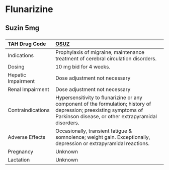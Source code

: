 # Flunarizine

## Suzin 5mg

##### 

| TAH Drug Code      | [OSUZ](https://www.tahsda.org.tw/drugs/hissearch.php?drug_code=OSUZ)                                                                                                      |
|:-------------------|:--------------------------------------------------------------------------------------------------------------------------------------------------------------------------|
| Indications        | Prophylaxis of migraine, maintenance treatment of cerebral circulation disorders.                                                                                         |
| Dosing             | 10 mg bid for 4 weeks.                                                                                                                                                    |
| Hepatic Impairment | Dose adjustment not necessary                                                                                                                                             |
| Renal Impairment   | Dose adjustment not necessary                                                                                                                                             |
| Contraindications  | Hypersensitivity to flunarizine or any component of the formulation; history of depression; preexisting symptoms of Parkinson disease, or other extrapyramidal disorders. |
| Adverse Effects    | Occasionally, transient fatigue & somnolence; weight gain. Exceptionally, depression or extrapyramidal reactions.                                                         |
| Pregnancy          | Unknown                                                                                                                                                                   |
| Lactation          | Unknown                                                                                                                                                                   |

